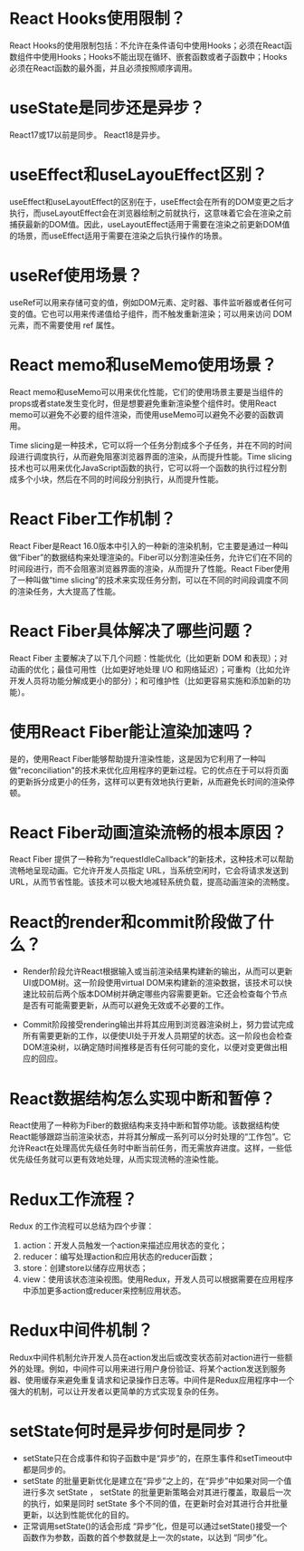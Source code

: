 # React Hooks使用限制？
React Hooks的使用限制包括：不允许在条件语句中使用Hooks；必须在React函数组件中使用Hooks；Hooks不能出现在循环、嵌套函数或者子函数中；Hooks必须在React函数的最外面，并且必须按照顺序调用。

# useState是同步还是异步？
React17或17以前是同步。
React18是异步。

# useEffect和useLayouEffect区别？
useEffect和useLayoutEffect的区别在于，useEffect会在所有的DOM变更之后才执行，而useLayoutEffect会在浏览器绘制之前就执行，这意味着它会在渲染之前捕获最新的DOM值。因此，useLayoutEffect适用于需要在渲染之前更新DOM值的场景，而useEffect适用于需要在渲染之后执行操作的场景。

# useRef使用场景？
useRef可以用来存储可变的值，例如DOM元素、定时器、事件监听器或者任何可变的值。它也可以用来传递值给子组件，而不触发重新渲染；可以用来访问 DOM 元素，而不需要使用 ref 属性。

# React memo和useMemo使用场景？
React memo和useMemo可以用来优化性能，它们的使用场景主要是当组件的props或者state发生变化时，但是想要避免重新渲染整个组件时。使用React memo可以避免不必要的组件渲染，而使用useMemo可以避免不必要的函数调用。

Time slicing是一种技术，它可以将一个任务分割成多个子任务，并在不同的时间段进行调度执行，从而避免阻塞浏览器界面的渲染，从而提升性能。Time slicing技术也可以用来优化JavaScript函数的执行，它可以将一个函数的执行过程分割成多个小块，然后在不同的时间段分别执行，从而提升性能。

# React Fiber工作机制？
React Fiber是React 16.0版本中引入的一种新的渲染机制，它主要是通过一种叫做“Fiber”的数据结构来处理渲染的。Fiber可以分割渲染任务，允许它们在不同的时间段进行，而不会阻塞浏览器界面的渲染，从而提升了性能。React Fiber使用了一种叫做“time slicing”的技术来实现任务分割，可以在不同的时间段调度不同的渲染任务，大大提高了性能。

# React Fiber具体解决了哪些问题？
React Fiber 主要解决了以下几个问题：性能优化（比如更新 DOM 和表现）；对动画的优化；最佳可用性（比如更好地处理 I/O 和网络延迟）；可重构（比如允许开发人员将功能分解成更小的部分）；和可维护性（比如更容易实施和添加新的功能）。

# 使用React Fiber能让渲染加速吗？
是的，使用React Fiber能够帮助提升渲染性能，这是因为它利用了一种叫做"reconciliation"的技术来优化应用程序的更新过程。它的优点在于可以将页面的更新拆分成更小的任务，这样可以更有效地执行更新，从而避免长时间的渲染停顿。

# React Fiber动画渲染流畅的根本原因？
React Fiber 提供了一种称为“requestIdleCallback”的新技术，这种技术可以帮助流畅地呈现动画。它允许开发人员指定 URL，当系统空闲时，它会将请求发送到 URL，从而节省性能。该技术可以极大地减轻系统负载，提高动画渲染的流畅度。

# React的render和commit阶段做了什么？
* Render阶段允许React根据输入或当前渲染结果构建新的输出，从而可以更新UI或DOM树。这一阶段使用virtual DOM来构建新的渲染数据，该技术可以快速比较前后两个版本DOM树并确定哪些内容需要更新。它还会检查每个节点是否有可能需要更新，从而可以避免无效或不必要的工作。

* Commit阶段接受rendering输出并将其应用到浏览器渲染树上，努力尝试完成所有需要更新的工作，以便使UI处于开发人员期望的状态。这一阶段也会检查DOM渲染树，以确定随时间推移是否有任何可能的变化，以便对变更做出相应的回应。

# React数据结构怎么实现中断和暂停？
React使用了一种称为Fiber的数据结构来支持中断和暂停功能。该数据结构使React能够跟踪当前渲染状态，并将其分解成一系列可以分时处理的“工作包”。它允许React在处理高优先级任务时中断当前任务，而无需放弃进度。这样，一些低优先级任务就可以更有效地处理，从而实现流畅的渲染性能。

# Redux工作流程？
Redux 的工作流程可以总结为四个步骤：
1. action：开发人员触发一个action来描述应用状态的变化；
2. reducer：编写处理action和应用状态的reducer函数；
3. store：创建store以储存应用状态；
4. view：使用该状态渲染视图。使用Redux，开发人员可以根据需要在应用程序中添加更多action或reducer来控制应用状态。

# Redux中间件机制？
Redux中间件机制允许开发人员在action发出后或改变状态前对action进行一些额外的处理。例如，中间件可以用来进行用户身份验证、将某个action发送到服务器、使用缓存来避免重复请求和记录操作日志等。中间件是Redux应用程序中一个强大的机制，可以让开发者以更简单的方式实现复杂的任务。

# setState何时是异步何时是同步？
* setState只在合成事件和钩子函数中是“异步”的，在原生事件和setTimeout中都是同步的。
* setState 的批量更新优化是建立在“异步”之上的，在“异步”中如果对同一个值进行多次 setState ， setState 的批量更新策略会对其进行覆盖，取最后一次的执行，如果是同时 setState 多个不同的值，在更新时会对其进行合并批量更新，以达到性能优化的目的。
* 正常调用setState()的话会形成 “异步”化，但是可以通过setState()接受一个函数作为参数，函数的首个参数就是上一次的state，以达到 “同步”化。
